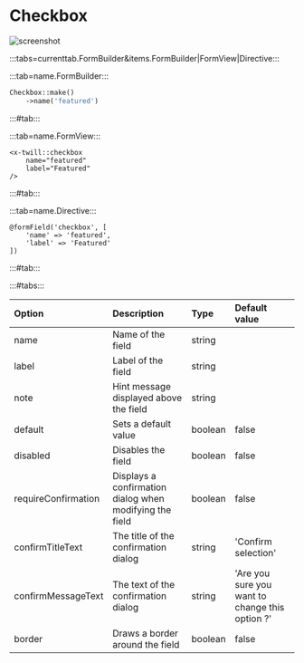 # Checkbox

![screenshot](/assets/checkbox.png)


:::tabs=currenttab.FormBuilder&items.FormBuilder|FormView|Directive:::

:::tab=name.FormBuilder:::

```php
Checkbox::make()
    ->name('featured')
```

:::#tab:::

:::tab=name.FormView:::

```blade
<x-twill::checkbox
    name="featured"
    label="Featured"
/>
```

:::#tab:::

:::tab=name.Directive:::

```blade
@formField('checkbox', [
    'name' => 'featured',
    'label' => 'Featured'
])
```

:::#tab:::

:::#tabs:::

| Option              | Description                                             | Type    | Default value                                   |
|:--------------------|:--------------------------------------------------------|:--------|:------------------------------------------------|
| name                | Name of the field                                       | string  |                                                 |
| label               | Label of the field                                      | string  |                                                 |
| note                | Hint message displayed above the field                  | string  |                                                 |
| default             | Sets a default value                                    | boolean | false                                           |
| disabled            | Disables the field                                      | boolean | false                                           | 
| requireConfirmation | Displays a confirmation dialog when modifying the field | boolean | false                                           |
| confirmTitleText    | The title of the confirmation dialog                    | string  | 'Confirm selection'                             |
| confirmMessageText  | The text of the confirmation dialog                     | string  | 'Are you sure you want to change this option ?' |
| border              | Draws a border around the field                         | boolean | false                                           |
